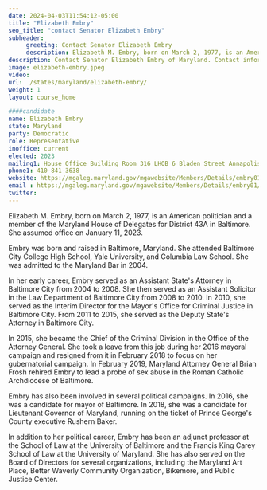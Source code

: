 ```yaml
---
date: 2024-04-03T11:54:12-05:00
title: "Elizabeth Embry"
seo_title: "contact Senator Elizabeth Embry"
subheader:
     greeting: Contact Senator Elizabeth Embry
     description: Elizabeth M. Embry, born on March 2, 1977, is an American politician and a member of the Maryland House of Delegates for District 43A in Baltimore. She assumed office on January 11, 2023.
description: Contact Senator Elizabeth Embry of Maryland. Contact information for Elizabeth Embry includes email address, phone number, and mailing address.
image: elizabeth-embry.jpeg
video:
url:  /states/maryland/elizabeth-embry/
weight: 1
layout: course_home

####candidate
name: Elizabeth Embry
state: Maryland
party: Democratic
role: Representative
inoffice: current
elected: 2023
mailing1: House Office Building Room 316 LHOB 6 Bladen Street Annapolis, MD 21401
phone1: 410-841-3638
website: https://mgaleg.maryland.gov/mgawebsite/Members/Details/embry01/
email : https://mgaleg.maryland.gov/mgawebsite/Members/Details/embry01/
twitter:
---
```


Elizabeth M. Embry, born on March 2, 1977, is an American politician and a member of the Maryland House of Delegates for District 43A in Baltimore. She assumed office on January 11, 2023.

Embry was born and raised in Baltimore, Maryland. She attended Baltimore City College High School, Yale University, and Columbia Law School. She was admitted to the Maryland Bar in 2004.

In her early career, Embry served as an Assistant State's Attorney in Baltimore City from 2004 to 2008. She then served as an Assistant Solicitor in the Law Department of Baltimore City from 2008 to 2010. In 2010, she served as the Interim Director for the Mayor's Office for Criminal Justice in Baltimore City. From 2011 to 2015, she served as the Deputy State's Attorney in Baltimore City.

In 2015, she became the Chief of the Criminal Division in the Office of the Attorney General. She took a leave from this job during her 2016 mayoral campaign and resigned from it in February 2018 to focus on her gubernatorial campaign. In February 2019, Maryland Attorney General Brian Frosh rehired Embry to lead a probe of sex abuse in the Roman Catholic Archdiocese of Baltimore.

Embry has also been involved in several political campaigns. In 2016, she was a candidate for mayor of Baltimore. In 2018, she was a candidate for Lieutenant Governor of Maryland, running on the ticket of Prince George's County executive Rushern Baker.

In addition to her political career, Embry has been an adjunct professor at the School of Law at the University of Baltimore and the Francis King Carey School of Law at the University of Maryland. She has also served on the Board of Directors for several organizations, including the Maryland Art Place, Better Waverly Community Organization, Bikemore, and Public Justice Center.
